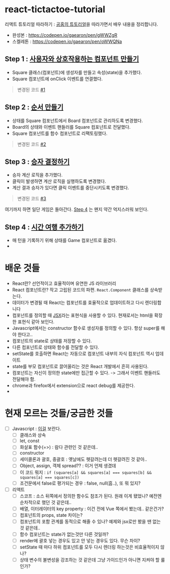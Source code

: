 # react-tictactoe-tutorial

리액트 튜토리얼 따라하기 : [공홈의 튜토리얼](https://ko.reactjs.org/tutorial/tutorial.html)을 따라가면서 배우 내용을 정리합니다.

* 완성본 : https://codepen.io/gaearon/pen/gWWZgR
* 스켈레톤 : https://codepen.io/gaearon/pen/oWWQNa


## Step 1 : [사용자와 상호작용하는 컴포넌트 만들기](https://ko.reactjs.org/tutorial/tutorial.html#making-an-interactive-component)

* Square 클래스(컴포넌트)에 생성자를 만들고 속성(state)을 추가했다.
* Square 컴포넌트에 onClick 이벤트를 연결했다.

> 변경된 코드 [#1](https://github.com/samsee/react-tictactoe-tutorial/pull/1)

## Step 2 : [순서 만들기](https://ko.reactjs.org/tutorial/tutorial.html#completing-the-game)

* 상태를 Square 컴포넌트에서 Board 컴포넌트로 관리하도록 변경했다.
* Board의 상태와 이벤트 핸들러를 Square 컴포넌트로 전달했다.
* Square 컴포넌트를 함수 컴포넌트로 리팩토링했다.

> 변경된 코드 [#2](https://github.com/samsee/react-tictactoe-tutorial/pull/2)

## Step 3 : [승자 결정하기](https://ko.reactjs.org/tutorial/tutorial.html#declaring-a-winner)

* 승자 계산 로직을 추가했다.
* 클릭이 발생하면 계산 로직을 실행하도록 변경했다.
* 계산 결과 승자가 있다면 클릭 이벤트를 중단시키도록 변경했다.

> 변경된 코드 [#3](https://github.com/samsee/react-tictactoe-tutorial/pull/3)

여기까지 하면 일단 게임은 돌아간다. [Step 4](#step-4) 는 왠지 약간 억지스러워 보인다.

## Step 4 : [시간 여행 추가하기](https://ko.reactjs.org/tutorial/tutorial.html#adding-time-travel)

* 매 턴을 기록하기 위해 상태를 Game 컴포넌트로 옮겼다.
* 




# 배운 것들

* React란? 선언적이고 효율적이며 유연한 JS 라이브러리
* React 컴포넌트란? 작고 고립된 코드의 파편. `React.Component` 클래스를 상속받는다.
* 데이터가 변경될 때 React는 컴포넌트를 효율적으로 업데이트하고 다시 렌더링합니다
* 컴포넌트를 정의할 때 [JSX](https://ko.reactjs.org/docs/introducing-jsx.html)라는 표현식을 사용할 수 있다. 현재로서는 html을 확장한 표현식 같아 보인다.
* Javascript에서는 constructor 함수로 생성자를 정의할 수 있다. 항상 super를 해야 한다고..
* 컴포넌트의 state로 상태를 저장할 수 있다.
* 다른 컴포넌트로 상태와 함수를 전달할 수 있다.
* setState를 호출하면 React는 자동으로 컴포넌트 내부의 자식 컴포넌트 역시 업데이트
* state를 부모 컴포넌트로 끌어올리는 것은 React 개발에서 흔히 사용된다.
* 컴포넌트는 자신이 정의한 state에만 접근할 수 있다. -> 그래서 이벤트 핸들러도 전달해야 함.
* chrome과 firefox에서 extension으로 react debug를 제공한다.
* 

# 현재 모르는 것들/궁금한 것들

- [ ] Javascript : [이걸](https://developer.mozilla.org/ko/docs/web/javascript/a_re-introduction_to_javascript) 보란다. 
  - [ ] 클래스와 상속
  - [ ] let, const
  - [ ] 화살표 함수(=>) : 람다 관련인 것 같은데..
  - [ ] constructor
  - [ ] 세미콜론과 괄호, 중괄호 : 옛날에도 헷갈려는데 더 헷갈려진 것 같아..
  - [ ] Object, assign, 객체 spread?? : 이거 언제 생겼데
  - [ ] 이 코드 뭐지 : `if (squares[a] && squares[a] === squares[b] && squares[a] === squares[c])`
  - [ ] 조건문에서 false로 평가되는 경우 : false, null(흠..), 또 뭐 있지?
- [ ] 리액트
  - [ ] 스코프 : 소스 뒤쪽에서 정의한 함수도 참조가 된다. 원래 이게 됐었나? 예전엔 순차적으로 했던 것 같은데..
  - [ ] 배열, 이터레이터의 key property : 이건 전에 Vue 쪽에서 봤는데.. 같은건가?
  - [ ] 컴포넌트의 props, state 차이는?
  - [ ] 컴포넌트의 포함 관계를 동적으로 해줄 수 있나? 예제와 jsx로만 봤을 땐 없는 것 같은데..
  - [ ] 함수 컴포넌트는 state가 없는것만 다른 것일까?
  - [ ] render에 괄호 넣는 경우도 있고 안 넣는 경우도 있다. 무슨 차이?
  - [ ] setState 때 마다 하위 컴포넌트를 모두 다시 렌더링 하는것은 비효율적이지 않나?
  - [ ] 상태 변수의 불변성을 강조하는 것 같은데 그냥 가이드인가 아니면 지켜야 할 룰인가?